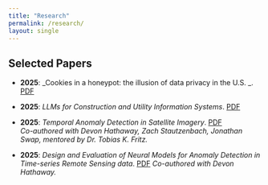 ```yaml
---
title: "Research"
permalink: /research/
layout: single
---
```


## Selected Papers

- **2025**: _Cookies in a honeypot: the illusion of data privacy in the U.S.
_. [PDF](/papers/Cookies_in_a_honeypot_the_illusion_of_data_privacy_in_the_US.pdf)  

- **2025**: _LLMs for Construction and Utility Information Systems_. [PDF](/papers/LLMs_for_Construction_and_Utility_Information_Systems.pdf)

- **2025**: _Temporal Anomaly Detection in Satellite Imagery_. [PDF](/papers/Temporal_Anomaly_Detection_in_Multi_Spectral_Satellite_Imagery.pdf)  
  *Co-authored with Devon Hathaway, Zach Stautzenbach, Jonathan Swap, mentored by Dr. Tobias K. Fritz.*

- **2025**: _Design and Evaluation of Neural Models for Anomaly Detection in Time-series Remote Sensing data_. [PDF](/papers/_design_and_evaluation_neural_models_anomaly_detection_remote_sensing_data.pdf)
   *Co-authored with Devon Hathaway.* 
